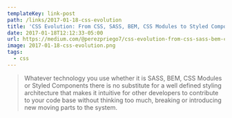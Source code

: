 ```yaml
---
templateKey: link-post
path: /links/2017-01-18-css-evolution
title: 'CSS Evolution: From CSS, SASS, BEM, CSS Modules to Styled Components'
date: 2017-01-18T12:12:33-05:00
url: https://medium.com/@perezpriego7/css-evolution-from-css-sass-bem-css-modules-to-styled-components-d4c1da3a659b
image: 2017-01-18-css-evolution.png
tags:
  - css
---
```

> Whatever technology you use whether it is SASS, BEM, CSS Modules or Styled Components there is no substitute for a well defined styling architecture that makes it intuitive for other developers to contribute to your code base without thinking too much, breaking or introducing new moving parts to the system.
